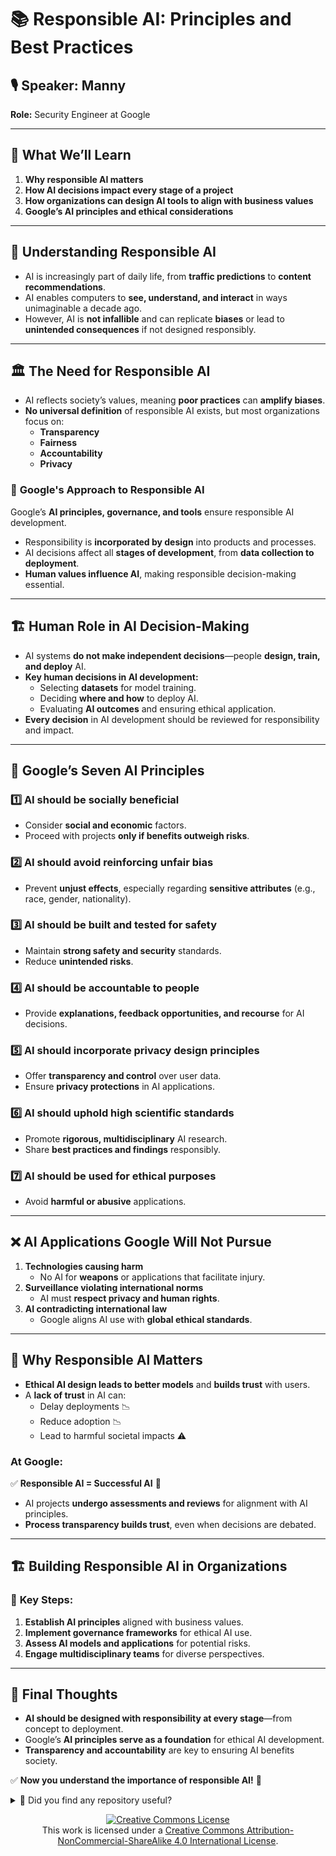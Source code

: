 
# 📚 **Responsible AI: Principles and Best Practices**

## 🎙️ **Speaker:** Manny  
**Role:** Security Engineer at Google  

---

## 🌟 **What We’ll Learn**
1. **Why responsible AI matters**
2. **How AI decisions impact every stage of a project**
3. **How organizations can design AI tools to align with business values**
4. **Google’s AI principles and ethical considerations**

---

## 🤖 **Understanding Responsible AI**
- AI is increasingly part of daily life, from **traffic predictions** to **content recommendations**.
- AI enables computers to **see, understand, and interact** in ways unimaginable a decade ago.
- However, AI is **not infallible** and can replicate **biases** or lead to **unintended consequences** if not designed responsibly.

---

## 🏛️ **The Need for Responsible AI**
- AI reflects society’s values, meaning **poor practices** can **amplify biases**.
- **No universal definition** of responsible AI exists, but most organizations focus on:
  - **Transparency**
  - **Fairness**
  - **Accountability**
  - **Privacy**
  
### 🔎 **Google's Approach to Responsible AI**
Google’s **AI principles, governance, and tools** ensure responsible AI development.
- Responsibility is **incorporated by design** into products and processes.
- AI decisions affect all **stages of development**, from **data collection to deployment**.
- **Human values influence AI**, making responsible decision-making essential.

---

## 🏗️ **Human Role in AI Decision-Making**
- AI systems **do not make independent decisions**—people **design, train, and deploy** AI.
- **Key human decisions in AI development:**
  - Selecting **datasets** for model training.
  - Deciding **where and how** to deploy AI.
  - Evaluating **AI outcomes** and ensuring ethical application.
- **Every decision** in AI development should be reviewed for responsibility and impact.

---

## 📜 **Google’s Seven AI Principles**
### 1️⃣ **AI should be socially beneficial**  
- Consider **social and economic** factors.
- Proceed with projects **only if benefits outweigh risks**.

### 2️⃣ **AI should avoid reinforcing unfair bias**  
- Prevent **unjust effects**, especially regarding **sensitive attributes** (e.g., race, gender, nationality).

### 3️⃣ **AI should be built and tested for safety**  
- Maintain **strong safety and security** standards.
- Reduce **unintended risks**.

### 4️⃣ **AI should be accountable to people**  
- Provide **explanations, feedback opportunities, and recourse** for AI decisions.

### 5️⃣ **AI should incorporate privacy design principles**  
- Offer **transparency and control** over user data.
- Ensure **privacy protections** in AI applications.

### 6️⃣ **AI should uphold high scientific standards**  
- Promote **rigorous, multidisciplinary** AI research.
- Share **best practices and findings** responsibly.

### 7️⃣ **AI should be used for ethical purposes**  
- Avoid **harmful or abusive** applications.

---

## ❌ **AI Applications Google Will Not Pursue**
1. **Technologies causing harm**  
   - No AI for **weapons** or applications that facilitate injury.
2. **Surveillance violating international norms**  
   - AI must **respect privacy and human rights**.
3. **AI contradicting international law**  
   - Google aligns AI use with **global ethical standards**.

---

## 🔎 **Why Responsible AI Matters**
- **Ethical AI design leads to better models** and **builds trust** with users.
- A **lack of trust** in AI can:
  - Delay deployments 📉
  - Reduce adoption 📉
  - Lead to harmful societal impacts ⚠️
  
### **At Google:**
✅ **Responsible AI = Successful AI** 🚀  
- AI projects **undergo assessments and reviews** for alignment with AI principles.
- **Process transparency builds trust**, even when decisions are debated.

---

## 🏗️ **Building Responsible AI in Organizations**
### 🔄 **Key Steps:**
1. **Establish AI principles** aligned with business values.
2. **Implement governance frameworks** for ethical AI use.
3. **Assess AI models and applications** for potential risks.
4. **Engage multidisciplinary teams** for diverse perspectives.

---

## 🚀 **Final Thoughts**
- **AI should be designed with responsibility at every stage**—from concept to deployment.
- Google’s **AI principles serve as a foundation** for ethical AI development.
- **Transparency and accountability** are key to ensuring AI benefits society.
  
✅ **Now you understand the importance of responsible AI!** 🚀




<details>
  <summary>🌟 Did you find any repository useful?</summary>
  If any project has been helpful to you, consider giving it a ⭐ star in the repository and follow my GitHub account to stay tuned for future updates! 🚀

  In addition, I am always open to suggestions, recommendations or collaborations. Feel free to [get in touch](https://www.linkedin.com/in/vazquez-galan-jose-emmanuel-664968221) if you have any questions or ideas for improving this project. I'm excited for your feedback and contributions.

  Thank you for your interest and support! 😊
</details>


<p align="center">
<a rel="license" href="http://creativecommons.org/licenses/by-nc-sa/4.0/"><img alt="Creative Commons License" style="border-width:0" src="https://i.creativecommons.org/l/by-nc-sa/4.0/88x31.png" /></a><br />This work is licensed under a <a rel="license" href="http://creativecommons.org/licenses/by-nc-sa/4.0/">Creative Commons Attribution-NonCommercial-ShareAlike 4.0 International License</a>.
</p>


